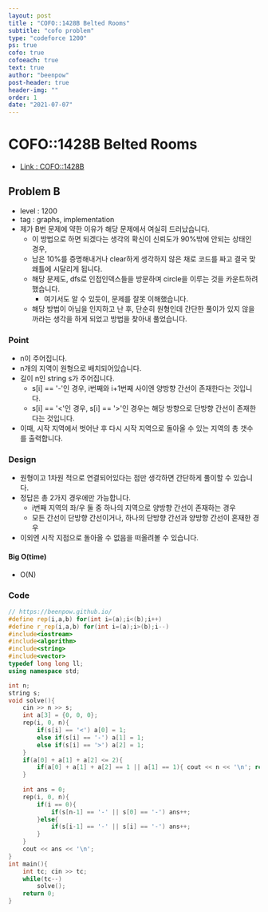 ```yaml
---
layout: post
title : "COFO::1428B Belted Rooms"
subtitle: "cofo problem"
type: "codeforce 1200"
ps: true
cofo: true
cofoeach: true
text: true
author: "beenpow"
post-header: true
header-img: ""
order: 1
date: "2021-07-07"
---
```

# COFO::1428B Belted Rooms
- [Link : COFO::1428B](https://codeforces.com/problemset/problem/1428/B)

## Problem B

- level : 1200
- tag : graphs, implementation
- 제가 B번 문제에 약한 이유가 해당 문제에서 여실히 드러났습니다.
  - 이 방법으로 하면 되겠다는 생각의 확신이 신뢰도가 90%밖에 안되는 상태인 경우,
  - 남은 10%를 증명해내거나 clear하게 생각하지 않은 채로 코드를 짜고 결국 맞왜틀에 시달리게 됩니다.
  - 해당 문제도, dfs로 인접인덱스들을 방문하며 circle을 이루는 것을 카운트하려했습니다.
    - 여기서도 알 수 있듯이, 문제를 잘못 이해했습니다.
  - 해당 방법이 아님을 인지하고 난 후, 단순히 원형인데 간단한 풀이가 있지 않을까라는 생각을 하게 되었고 방법을 찾아내 풀었습니다.

### Point
- n이 주어집니다.
- n개의 지역이 원형으로 배치되어있습니다.
- 길이 n인 string s가 주어집니다.
  - s[i] == '-'인 경우, i번째와 i+1번째 사이엔 양방향 간선이 존재한다는 것입니다.
  - s[i] == '<'인 경우, s[i] == '>'인 경우는 해당 방향으로 단방향 간선이 존재한다는 것입니다.
- 이때, 시작 지역에서 벗어난 후 다시 시작 지역으로 돌아올 수 있는 지역의 총 갯수를 출력합니다.

### Design
- 원형이고 1차원 적으로 연결되어있다는 점만 생각하면 간단하게 풀이할 수 있습니다.
- 정답은 총 2가지 경우에만 가능합니다.
  - i번째 지역의 좌/우 둘 중 하나의 지역으로 양방향 간선이 존재하는 경우
  - 모든 간선이 단방향 간선이거나, 하나의 단방향 간선과 양방향 간선이 혼재한 경우
- 이외엔 시작 지점으로 돌아올 수 없음을 떠올려볼 수 있습니다.

#### Big O(time)
- O(N)

### Code

```cpp
// https://beenpow.github.io/
#define rep(i,a,b) for(int i=(a);i<(b);i++)
#define r_rep(i,a,b) for(int i=(a);i>(b);i--)
#include<iostream>
#include<algorithm>
#include<string>
#include<vector>
typedef long long ll;
using namespace std;

int n;
string s;
void solve(){
    cin >> n >> s;
    int a[3] = {0, 0, 0};
    rep(i, 0, n){
        if(s[i] == '<') a[0] = 1;
        else if(s[i] == '-') a[1] = 1;
        else if(s[i] == '>') a[2] = 1;
    }
    if(a[0] + a[1] + a[2] <= 2){
        if(a[0] + a[1] + a[2] == 1 || a[1] == 1){ cout << n << '\n'; return; }
    }
    
    int ans = 0;
    rep(i, 0, n){
        if(i == 0){
            if(s[n-1] == '-' || s[0] == '-') ans++;
        }else{
            if(s[i-1] == '-' || s[i] == '-') ans++;
        }
    }
    cout << ans << '\n';
}
int main(){
    int tc; cin >> tc;
    while(tc--)
        solve();
    return 0;
}
```
